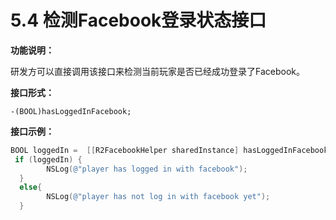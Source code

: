 # 5.4 检测Facebook登录状态接口



**功能说明：**

研发方可以直接调用该接口来检测当前玩家是否已经成功登录了Facebook。

**接口形式：**

```text
-(BOOL)hasLoggedInFacebook;
```



**接口示例：**

```objectivec
BOOL loggedIn =  [[R2FacebookHelper sharedInstance] hasLoggedInFacebook];
 if (loggedIn) {
        NSLog(@"player has logged in with facebook");
  }
  else{
        NSLog(@"player has not log in with facebook yet");
  }
```

